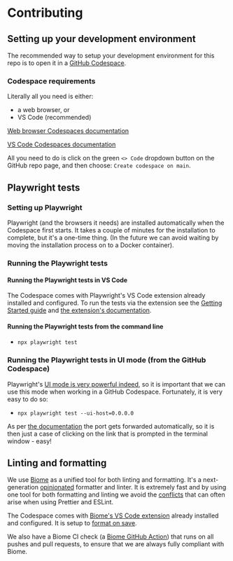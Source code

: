 # Contributing

## Setting up your development environment

The recommended way to setup your development environment for this repo is to open it in a
[GitHub Codespace](https://github.com/features/codespaces). 

### Codespace requirements

Literally all you need is either:
- a web browser, or
- VS Code (recommended)

[Web browser Codespaces documentation](https://docs.github.com/en/codespaces/developing-in-a-codespace/developing-in-a-codespace?tool=webui#working-in-a-codespace-in-the-browser)

[VS Code Codespaces documentation](https://docs.github.com/en/codespaces/developing-in-a-codespace/developing-in-a-codespace?tool=vscode#working-in-a-codespace-in-vs-code)

All you need to do is click on the green `<> Code` dropdown button on the GitHub repo page,
and then choose: `Create codespace on main`.

## Playwright tests

### Setting up Playwright

Playwright (and the browsers it needs) are installed automatically when the Codespace
first starts.  It takes a couple of minutes for the installation to complete, but it's a
one-time thing. (In the future we can avoid waiting by moving the installation process on to a
Docker container).

### Running the Playwright tests

#### Running the Playwright tests in VS Code

The Codespace comes with Playwright's VS Code extension already installed and configured.
To run the tests via the extension see the [Getting Started guide](https://playwright.dev/docs/getting-started-vscode)
and [the extension's documentation](https://marketplace.visualstudio.com/items?itemName=ms-playwright.playwright).

#### Running the Playwright tests from the command line

- `npx playwright test`

### Running the Playwright tests in UI mode (from the GitHub Codespace)

Playwright's [UI mode is very powerful indeed](https://playwright.dev/docs/test-ui-mode), so it is important
that we can use this mode when working in a GitHub Codespace.  Fortunately, it is very easy to do so:

- `npx playwright test --ui-host=0.0.0.0`

As per [the documentation](https://playwright.dev/docs/test-ui-mode#docker--github-codespaces) the port gets
forwarded automatically, so it is then just a case of clicking on the link that is prompted in the terminal 
window - easy!

## Linting and formatting

We use [Biome](https://biomejs.dev/) as a unified tool for both linting and formatting. It's a 
next-generation [opinionated](https://biomejs.dev/formatter/option-philosophy/) formatter and linter.
It is extremely fast and by using one tool for both formatting and linting we avoid the
[conflicts](https://dev.to/studio_m_song/how-to-make-eslint-work-with-prettier-avoiding-conflicts-and-problems-57pi)
that can often arise when using Prettier and ESLint.

The Codespace comes with [Biome's VS Code extension](https://biomejs.dev/reference/vscode/)
already installed and configured.  It is setup to
[format on save](https://biomejs.dev/reference/vscode/#format-on-save).

We also have a Biome CI check (a 
[Biome GitHub Action](https://biomejs.dev/recipes/continuous-integration/#github-actions)) that runs on all pushes and pull requests, to ensure that we are always fully compliant with Biome.

